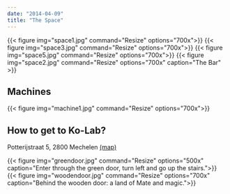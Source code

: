 ```yaml
---
date: "2014-04-09"
title: "The Space"
---
```


{{< figure img="space1.jpg" command="Resize" options="700x">}}
{{< figure img="space3.jpg" command="Resize" options="700x">}}
{{< figure img="space5.jpg" command="Resize" options="700x">}}
{{< figure img="space2.jpg" command="Resize" options="700x" caption="The Bar" >}}

## Machines 

{{< figure img="machine1.jpg" command="Resize" options="700x">}}


## How to get to Ko-Lab?

Potterijstraat 5, 2800 Mechelen [(map)](https://goo.gl/maps/yJpeJvWsEqhQ6sit7)

{{< figure img="greendoor.jpg" command="Resize" options="500x" caption="Enter through the green door, turn left and go up the stairs.">}}
{{< figure img="woodendoor.jpg" command="Resize" options="700x" caption="Behind the wooden door: a land of Mate and magic.">}}

